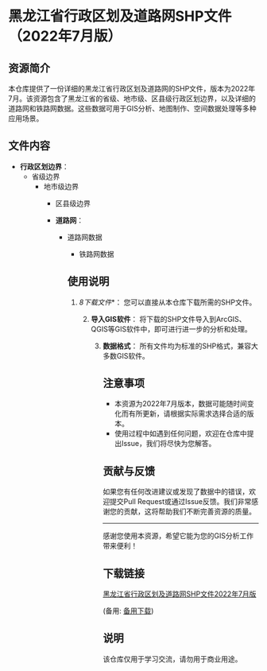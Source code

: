 # 黑龙江省行政区划及道路网SHP文件（2022年7月版）

## 资源简介

本仓库提供了一份详细的黑龙江省行政区划及道路网的SHP文件，版本为2022年7月。该资源包含了黑龙江省的省级、地市级、区县级行政区划边界，以及详细的道路网和铁路网数据。这些数据可用于GIS分析、地图制作、空间数据处理等多种应用场景。

## 文件内容

- **行政区划边界**：
  - 省级边界
    - 地市级边界
      - 区县级边界

      - **道路网**：
        - 道路网数据
          - 铁路网数据

          ## 使用说明

          1. *8下载文件**：
             您可以直接从本仓库下载所需的SHP文件。

             2. **导入GIS软件**：
                将下载的SHP文件导入到ArcGIS、QGIS等GIS软件中，即可进行进一步的分析和处理。

                3. **数据格式**：
                   所有文件均为标准的SHP格式，兼容大多数GIS软件。

                   ## 注意事项

                   - 本资源为2022年7月版本，数据可能随时间变化而有所更新，请根据实际需求选择合适的版本。
                   - 使用过程中如遇到任何问题，欢迎在仓库中提出Issue，我们将尽快为您解答。

                   ## 贡献与反馈

                   如果您有任何改进建议或发现了数据中的错误，欢迎提交Pull Request或通过Issue反馈。我们非常感谢您的贡献，这将帮助我们不断完善资源的质量。

                   ---

                   感谢您使用本资源，希望它能为您的GIS分析工作带来便利！

                   ## 下载链接
                   [黑龙江省行政区划及道路网SHP文件2022年7月版](https://pan.quark.cn/s/c0dab64409a5) 

                   (备用: [备用下载](https://pan.baidu.com/s/1-E_5UfSE2UvZMlEkLIhlpA?pwd=1234))

                   ## 说明

                   该仓库仅用于学习交流，请勿用于商业用途。
